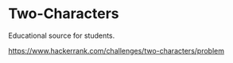 # Two-Characters
Educational source for students.

https://www.hackerrank.com/challenges/two-characters/problem
